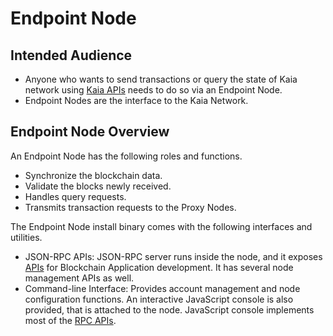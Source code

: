 # Endpoint Node

## Intended Audience <a id="intended-audience"></a>

- Anyone who wants to send transactions or query the state of Kaia network using [Kaia APIs](../../references/json-rpc/klay/account-created) needs to do so via an Endpoint Node.
- Endpoint Nodes are the interface to the Kaia Network.

## Endpoint Node Overview <a id="endpoint-node-overview"></a>

An Endpoint Node has the following roles and functions.

- Synchronize the blockchain data.
- Validate the blocks newly received.
- Handles query requests.
- Transmits transaction requests to the Proxy Nodes.

The Endpoint Node install binary comes with the following interfaces and utilities.

- JSON-RPC APIs: JSON-RPC server runs inside the node, and it exposes [APIs](../../references/json-rpc/klay/account-created) for Blockchain Application development. It has several node management APIs as well.
- Command-line Interface: Provides account management and node configuration functions. An interactive JavaScript console is also provided, that is attached to the node. JavaScript console implements most of the [RPC APIs](../../references/json-rpc/references.md).